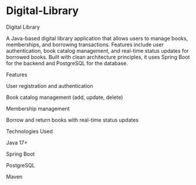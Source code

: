 # Digital-Library
Digital Library

A Java-based digital library application that allows users to manage books, memberships, and borrowing transactions. Features include user authentication, book catalog management, and real-time status updates for borrowed books. Built with clean architecture principles, it uses Spring Boot for the backend and PostgreSQL for the database.

Features

User registration and authentication

Book catalog management (add, update, delete)

Membership management

Borrow and return books with real-time status updates


Technologies Used

Java 17+

Spring Boot

PostgreSQL

Maven
